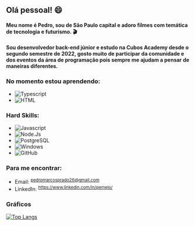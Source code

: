 ## Olá pessoal! 😄

#### Meu nome é Pedro, sou de São Paulo capital e adoro filmes com temática de tecnologia e futurismo. 🎬

#### Sou desenvolvedor back-end júnior e estudo na **Cubos Academy** desde o segundo semestre de 2022, gosto muito de participar da comunidade e dos eventos da área de programação pois sempre me ajudam a pensar de maneiras diferentes.

### No momento estou aprendendo:
  - ![Typescript](https://img.shields.io/badge/TypeScript-007ACC?style=for-the-badge&logo=typescript&logoColor=white)
  - ![HTML](https://img.shields.io/badge/HTML-239120?style=for-the-badge&logo=html5&logoColor=white)

### Hard Skills:
  - ![Javascript](https://img.shields.io/badge/JavaScript-F7DF1E?style=for-the-badge&logo=javascript&logoColor=black)
  - ![Node.Js](https://img.shields.io/badge/Node.js-43853D?style=for-the-badge&logo=node.js&logoColor=white)
  - ![PostgreSQL](https://img.shields.io/badge/PostgreSQL-316192?style=for-the-badge&logo=postgresql&logoColor=white)
  - ![Windows](https://img.shields.io/badge/Windows-017AD7?style=for-the-badge&logo=windows&logoColor=white)
  - ![GitHub](https://img.shields.io/badge/GitHub-100000?style=for-the-badge&logo=github&logoColor=white)
  

### Para me encontrar:
  - Email: <sup> pedromarcosprado26@gmail.com </sup>
  - LinkedIn: <sup> https://www.linkedin.com/in/pemelo/ </sup>




### Gráficos
[![Top Langs](https://github-readme-stats.vercel.app/api/top-langs/?username=pprad0&layout=compact&theme=dark&custom_title=Estudos)](https://github.com/anuraghazra/github-readme-stats)
